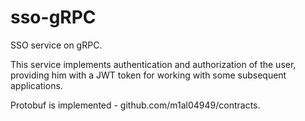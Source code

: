 # sso-gRPC
SSO service on gRPC.

This service implements authentication and authorization of the user,
providing him with a JWT token for working with some subsequent applications.

Protobuf is implemented - github.com/m1al04949/contracts.
